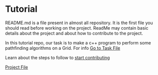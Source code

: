 # Tutorial
README.md is a file present in almost all repository. It is the first file you should read before working on the project.
ReadMe may contain basic details about the project and about how to contribute to the project.

In this tutorial repo, our task is to make a c++ program to perform some pathfinding algorithms on a Grid.
For info [Go to Task File](Task)

Learn about the steps to follow to [start contributing](Instructions)

[Project File](project.cpp)
